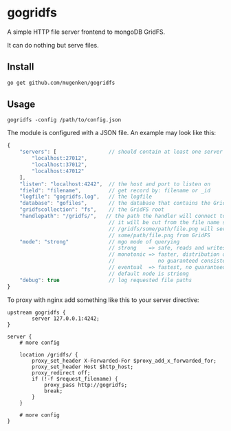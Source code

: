 gogridfs
===========

A simple HTTP file server frontend to mongoDB GridFS.

It can do nothing but serve files.

Install
-----------

```bash
go get github.com/mugenken/gogridfs
```

Usage
-----------

```
gogridfs -config /path/to/config.json
```

The module is configured with a JSON file. An example may look like this:

```javascript
{
    "servers": [                 // should contain at least one server of your mongoDB cluster
        "localhost:27012",
        "localhost:37012",
        "localhost:47012"
    ],
    "listen": "localhost:4242",  // the host and port to listen on
    "field": "filename",         // get record by: filename or _id
    "logfile": "gogridfs.log",   // the logfile
    "database": "gofiles",       // the database that contains the GridFS
    "gridfscollection": "fs",    // the GridFS root
    "handlepath": "/gridfs/",   // the path the handler will connect to
                                 // it will be cut from the file name so requests to
                                 // /gridfs/some/path/file.png will serve
                                 // some/path/file.png from GridFS
    "mode": "strong"             // mgo mode of querying
                                 // strong    => safe, reads and writes on master only
                                 // monotonic => faster, distribution of queries across nodes
                                 //              no guaranteed consistency between queries
                                 // eventual  => fastest, no guaranteed consistency at all
                                 // default node is striong
    "debug": true                // log requested file paths
}
```

To proxy with nginx add something like this to your server directive:

```nginx
upstream gogridfs {
        server 127.0.0.1:4242;
}

server {
    # more config

    location /gridfs/ {
        proxy_set_header X-Forwarded-For $proxy_add_x_forwarded_for;
        proxy_set_header Host $http_host;
        proxy_redirect off;
        if (!-f $request_filename) {
            proxy_pass http://gogridfs;
            break;
        }
    }

    # more config
}
```

